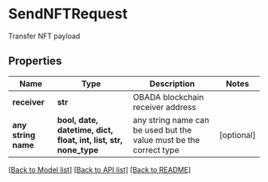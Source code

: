 # SendNFTRequest

Transfer NFT payload

## Properties
Name | Type | Description | Notes
------------ | ------------- | ------------- | -------------
**receiver** | **str** | OBADA blockchain receiver address | 
**any string name** | **bool, date, datetime, dict, float, int, list, str, none_type** | any string name can be used but the value must be the correct type | [optional]

[[Back to Model list]](../README.md#documentation-for-models) [[Back to API list]](../README.md#documentation-for-api-endpoints) [[Back to README]](../README.md)


